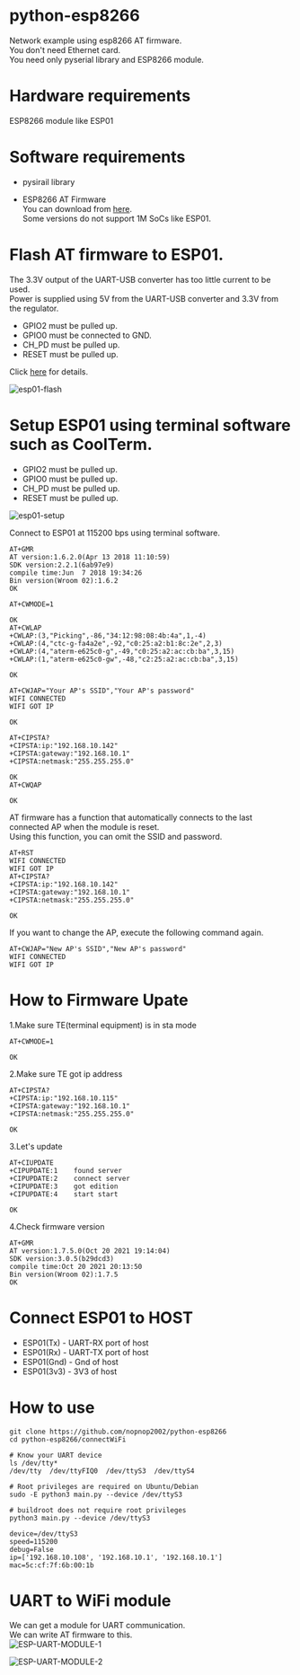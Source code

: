 # python-esp8266   
Network example using esp8266 AT firmware.   
You don't need Ethernet card.   
You need only pyserial library and ESP8266 module.   

# Hardware requirements   
ESP8266 module like ESP01   


# Software requirements   
- pysirail library   

- ESP8266 AT Firmware   
 You can download from [here](https://github.com/espressif/ESP8266_NONOS_SDK/tags).   
 Some versions do not support 1M SoCs like ESP01.   

# Flash AT firmware to ESP01.   
The 3.3V output of the UART-USB converter has too little current to be used.   
Power is supplied using 5V from the UART-USB converter and 3.3V from the regulator.   
- GPIO2 must be pulled up.   
- GPIO0 must be connected to GND.   
- CH_PD must be pulled up.   
- RESET must be pulled up.   

Click [here](https://github.com/nopnop2002/Arduino-ESPAT-TCP/tree/master/Flash_AT_firmware) for details.

![esp01-flash](https://user-images.githubusercontent.com/6020549/33159146-b8456238-d053-11e7-8202-a86cca2f8a3d.jpg)


# Setup ESP01 using terminal software such as CoolTerm.   
- GPIO2 must be pulled up.   
- GPIO0 must be pulled up.   
- CH_PD must be pulled up.   
- RESET must be pulled up.   

![esp01-setup](https://user-images.githubusercontent.com/6020549/33159150-bdade984-d053-11e7-9b93-bbbf05573441.jpg)

Connect to ESP01 at 115200 bps using terminal software.   

```
AT+GMR
AT version:1.6.2.0(Apr 13 2018 11:10:59)
SDK version:2.2.1(6ab97e9)
compile time:Jun  7 2018 19:34:26
Bin version(Wroom 02):1.6.2
OK

AT+CWMODE=1

OK
AT+CWLAP
+CWLAP:(3,"Picking",-86,"34:12:98:08:4b:4a",1,-4)
+CWLAP:(4,"ctc-g-fa4a2e",-92,"c0:25:a2:b1:8c:2e",2,3)
+CWLAP:(4,"aterm-e625c0-g",-49,"c0:25:a2:ac:cb:ba",3,15)
+CWLAP:(1,"aterm-e625c0-gw",-48,"c2:25:a2:ac:cb:ba",3,15)

OK

AT+CWJAP="Your AP's SSID","Your AP's password"
WIFI CONNECTED
WIFI GOT IP

OK

AT+CIPSTA?
+CIPSTA:ip:"192.168.10.142"
+CIPSTA:gateway:"192.168.10.1"
+CIPSTA:netmask:"255.255.255.0"

OK
AT+CWQAP

OK
```

AT firmware has a function that automatically connects to the last connected AP when the module is reset.   
Using this function, you can omit the SSID and password.   

```
AT+RST
WIFI CONNECTED
WIFI GOT IP
AT+CIPSTA?
+CIPSTA:ip:"192.168.10.142"
+CIPSTA:gateway:"192.168.10.1"
+CIPSTA:netmask:"255.255.255.0"

OK
```

If you want to change the AP, execute the following command again.   
```
AT+CWJAP="New AP's SSID","New AP's password"
WIFI CONNECTED
WIFI GOT IP
```

# How to Firmware Upate

1.Make sure TE(terminal equipment) is in sta mode   
```
AT+CWMODE=1

OK
```

2.Make sure TE got ip address   
```
AT+CIPSTA?
+CIPSTA:ip:"192.168.10.115"
+CIPSTA:gateway:"192.168.10.1"
+CIPSTA:netmask:"255.255.255.0"

OK
```

3.Let's update   
```
AT+CIUPDATE
+CIPUPDATE:1    found server
+CIPUPDATE:2    connect server
+CIPUPDATE:3    got edition
+CIPUPDATE:4    start start

OK
```

4.Check firmware version   
```
AT+GMR
AT version:1.7.5.0(Oct 20 2021 19:14:04)
SDK version:3.0.5(b29dcd3)
compile time:Oct 20 2021 20:13:50
Bin version(Wroom 02):1.7.5
OK
```

# Connect ESP01 to HOST   
- ESP01(Tx)  - UART-RX port of host   
- ESP01(Rx)  - UART-TX port of host   
- ESP01(Gnd) - Gnd of host   
- ESP01(3v3) - 3V3 of host   


# How to use
```
git clone https://github.com/nopnop2002/python-esp8266
cd python-esp8266/connectWiFi

# Know your UART device   
ls /dev/tty*
/dev/tty  /dev/ttyFIQ0  /dev/ttyS3  /dev/ttyS4

# Root privileges are required on Ubuntu/Debian
sudo -E python3 main.py --device /dev/ttyS3

# buildroot does not require root privileges
python3 main.py --device /dev/ttyS3

device=/dev/ttyS3
speed=115200
debug=False
ip=['192.168.10.108', '192.168.10.1', '192.168.10.1']
mac=5c:cf:7f:6b:00:1b
```

# UART to WiFi module   
We can get a module for UART communication.   
We can write AT firmware to this.   
![ESP-UART-MODULE-1](https://user-images.githubusercontent.com/6020549/104827197-b504cd80-589e-11eb-95a8-f12c75670ced.JPG)

![ESP-UART-MODULE-2](https://user-images.githubusercontent.com/6020549/104827200-b8985480-589e-11eb-9a01-e70d4fbd55cc.JPG)

